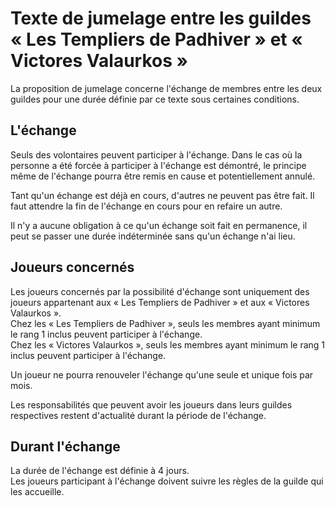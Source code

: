 # Texte de jumelage entre les guildes « Les Templiers de Padhiver » et « Victores Valaurkos »

La proposition de jumelage concerne l'échange de membres entre les deux guildes pour une durée définie par ce texte sous certaines conditions.


## L'échange
Seuls des volontaires peuvent participer à l'échange. Dans le cas où la personne a été forcée à participer à l'échange est démontré, le principe même de l'échange pourra être remis en cause et potentiellement annulé.

Tant qu'un échange est déjà en cours, d'autres ne peuvent pas être fait. Il faut attendre la fin de l'échange en cours pour en refaire un autre.

Il n'y a aucune obligation à ce qu'un échange soit fait en permanence, il peut se passer une durée indéterminée sans qu'un échange n'ai lieu.


## Joueurs concernés
Les joueurs concernés par la possibilité d'échange sont uniquement des joueurs appartenant aux « Les Templiers de Padhiver » et aux « Victores Valaurkos ».<br>
Chez les « Les Templiers de Padhiver », seuls les membres ayant minimum le rang 1 inclus peuvent participer à l'échange.<br>
Chez les « Victores Valaurkos », seuls les membres ayant minimum le rang 1 inclus peuvent participer à l'échange.

Un joueur ne pourra renouveler l'échange qu'une seule et unique fois par mois.

Les responsabilités que peuvent avoir les joueurs dans leurs guildes respectives restent d'actualité durant la période de l'échange.


## Durant l'échange
La durée de l'échange est définie à 4 jours.<br>
Les joueurs participant à l'échange doivent suivre les règles de la guilde qui les accueille.
